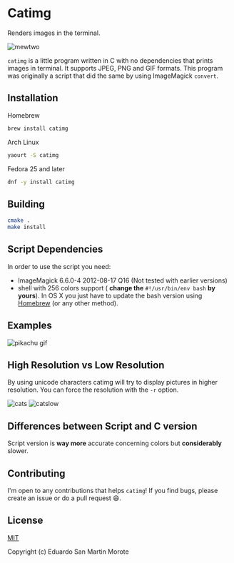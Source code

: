 # Catimg

Renders images in the terminal.

![mewtwo](https://cloud.githubusercontent.com/assets/664177/10267523/f81296de-6a97-11e5-99d0-d2124bd6a9e3.png)

`catimg` is a little program written in C with no dependencies that prints images in terminal.
It supports JPEG, PNG and GIF formats. This program was originally a script that
did the same by using ImageMagick `convert`.

## Installation

Homebrew

```sh
brew install catimg
```

Arch Linux

```sh
yaourt -S catimg
```

Fedora 25 and later

```sh
dnf -y install catimg
```

## Building

```sh
cmake .
make install
```

## Script Dependencies

In order to use the script you need:

- ImageMagick 6.6.0-4 2012-08-17 Q16 (Not tested with earlier versions)
- shell with 256 colors support ( **change the** `#!/usr/bin/env bash` **by
  yours**). In OS X you just have to update the bash version using
  [Homebrew](http://brew.sh/) (or any other method).

## Examples

![pikachu gif](https://cloud.githubusercontent.com/assets/664177/10122393/6846151e-6518-11e5-9a21-9be0c0765267.gif)

## High Resolution vs Low Resolution

By using unicode characters catimg will try to display pictures in higher resolution. You can force the resolution with the `-r` option.

![cats](https://cloud.githubusercontent.com/assets/664177/10267481/da74d106-6a96-11e5-937d-efd452e53170.png)
![catslow](https://cloud.githubusercontent.com/assets/664177/10267494/07464a48-6a97-11e5-813e-0645f56b4c4f.png)

## Differences between Script and C version

Script version is **way more** accurate concerning colors but **considerably**
slower.

## Contributing

I'm open to any contributions that helps `catimg`! If you find bugs, please
create an issue or do a pull request :smile:.

## License

[MIT](http://opensource.org/licenses/MIT)

Copyright (c) Eduardo San Martin Morote
